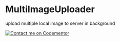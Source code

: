 # MultiImageUploader
upload multiple local image to server in background

[![Contact me on Codementor](https://cdn.codementor.io/badges/contact_me_github.svg)](https://www.codementor.io/pawanrai?utm_source=github&utm_medium=button&utm_term=pawanrai&utm_campaign=github)

